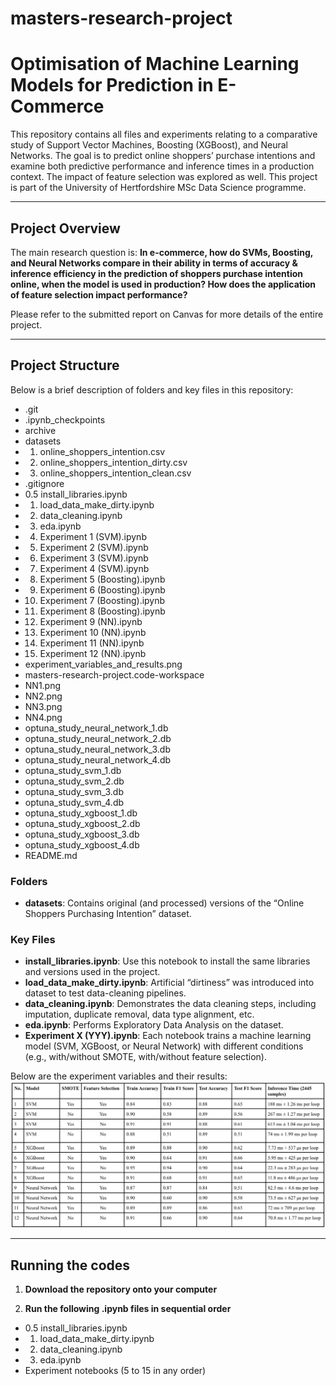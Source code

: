 # masters-research-project

# Optimisation of Machine Learning Models for Prediction in E-Commerce

This repository contains all files and experiments relating to a comparative study of Support Vector Machines, Boosting (XGBoost), and Neural Networks. The goal is to predict online shoppers’ purchase intentions and examine both predictive performance and inference times in a production context. The impact of feature selection was explored as well. This project is part of the University of Hertfordshire MSc Data Science programme.

---

## Project Overview

The main research question is: **In e-commerce, how do SVMs, Boosting, and Neural Networks compare in their ability in terms of accuracy & inference efficiency in the prediction of shoppers purchase intention online, when the model is used in production? How does the application of feature selection impact performance?**

Please refer to the submitted report on Canvas for more details of the entire project.

---

## Project Structure

Below is a brief description of folders and key files in this repository:

- .git
- .ipynb_checkpoints
- archive
- datasets
- 1. online_shoppers_intention.csv
- 2. online_shoppers_intention_dirty.csv
- 3. online_shoppers_intention_clean.csv
- .gitignore
- 0.5 install_libraries.ipynb
- 1. load_data_make_dirty.ipynb
- 2. data_cleaning.ipynb
- 3. eda.ipynb
- 4. Experiment 1 (SVM).ipynb
- 5. Experiment 2 (SVM).ipynb
- 6. Experiment 3 (SVM).ipynb
- 7. Experiment 4 (SVM).ipynb
- 8. Experiment 5 (Boosting).ipynb
- 9. Experiment 6 (Boosting).ipynb
- 10. Experiment 7 (Boosting).ipynb
- 11. Experiment 8 (Boosting).ipynb
- 12. Experiment 9 (NN).ipynb
- 13. Experiment 10 (NN).ipynb
- 14. Experiment 11 (NN).ipynb
- 15. Experiment 12 (NN).ipynb
- experiment_variables_and_results.png
- masters-research-project.code-workspace
- NN1.png
- NN2.png
- NN3.png
- NN4.png
- optuna_study_neural_network_1.db
- optuna_study_neural_network_2.db
- optuna_study_neural_network_3.db
- optuna_study_neural_network_4.db
- optuna_study_svm_1.db
- optuna_study_svm_2.db
- optuna_study_svm_3.db
- optuna_study_svm_4.db
- optuna_study_xgboost_1.db
- optuna_study_xgboost_2.db
- optuna_study_xgboost_3.db
- optuna_study_xgboost_4.db
- README.md

### **Folders**

- **datasets**: Contains original (and processed) versions of the “Online Shoppers Purchasing Intention” dataset.   

### **Key Files**

- **install_libraries.ipynb**: Use this notebook to install the same libraries and versions used in the project.
- **load_data_make_dirty.ipynb**: Artificial “dirtiness” was introduced into dataset to test data-cleaning pipelines.  
- **data_cleaning.ipynb**: Demonstrates the data cleaning steps, including imputation, duplicate removal, data type alignment, etc.  
- **eda.ipynb**: Performs Exploratory Data Analysis on the dataset.  
- **Experiment X (YYY).ipynb**: Each notebook trains a machine learning model (SVM, XGBoost, or Neural Network) with different conditions (e.g., with/without SMOTE, with/without feature selection).

Below are the experiment variables and their results:
![Experiment Variables and Results](experiment_variables_and_results.png)

---

## Running the codes

1. **Download the repository onto your computer**  

2. **Run the following .ipynb files in sequential order**
- 0.5 install_libraries.ipynb
- 1. load_data_make_dirty.ipynb
- 2. data_cleaning.ipynb
- 3. eda.ipynb
- Experiment notebooks (5 to 15 in any order)